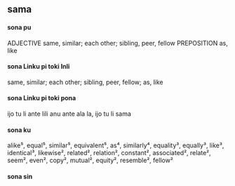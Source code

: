 ## sama

#### sona pu

ADJECTIVE same, similar; each other; sibling, peer, fellow
PREPOSITION as, like

#### sona Linku pi toki Inli

same, similar; each other; sibling, peer, fellow; as, like

#### sona Linku pi toki pona

ijo tu li ante lili anu ante ala la, ijo tu li sama

#### sona ku

alike⁵, equal⁵, similar⁵, equivalent⁵, as⁴, similarly⁴, equality³, equally³, like³, identical³, likewise², related², relation², constant², associated², relate², seem², even², copy², mutual², equity², resemble², fellow²

#### sona sin

